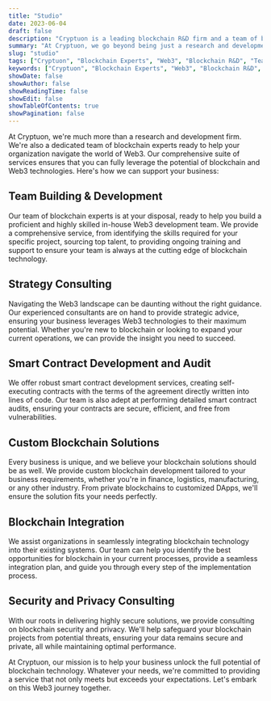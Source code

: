 ```yaml
---
title: "Studio"
date: 2023-06-04
draft: false
description: "Cryptuon is a leading blockchain R&D firm and a team of blockchain experts providing a comprehensive suite of services to help your organization navigate and leverage the world of Web3. Our services range from team building, strategic consulting, smart contract development and audit, custom blockchain solutions, to security consulting. We are committed to helping businesses unlock the full potential of blockchain technology, tailored to your specific needs. Join us on this Web3 journey to exceed your expectations."
summary: "At Cryptuon, we go beyond being just a research and development firm. Our team of blockchain experts provides a wide array of services including team building and development, strategic consulting, smart contract development and auditing, custom blockchain solutions, blockchain integration, and security and privacy consulting. Our mission is to help businesses tap into the full potential of blockchain and Web3 technologies. With us, you are ensured a service that not just meets, but exceeds expectations."
slug: "studio"
tags: ["Cryptuon", "Blockchain Experts", "Web3", "Blockchain R&D", "Team Building", "Strategy Consulting", "Smart Contract Development", "Smart Contract Audit", "Custom Blockchain Solutions", "Blockchain Integration", "Blockchain Security", "Blockchain Privacy", "Blockchain Services", "Blockchain Technology", "Blockchain for Business", "Web3 Services", "Blockchain Consulting", "Web3 Consulting", "Blockchain Strategy", "Web3 Strategy"]
keywords: ["Cryptuon", "Blockchain Experts", "Web3", "Blockchain R&D", "Team Building", "Strategy Consulting", "Smart Contract Development", "Smart Contract Audit", "Custom Blockchain Solutions", "Blockchain Integration", "Blockchain Security", "Blockchain Privacy", "Blockchain Services", "Blockchain Technology", "Blockchain for Business", "Web3 Services", "Blockchain Consulting", "Web3 Consulting", "Blockchain Strategy", "Web3 Strategy"]
showDate: false
showAuthor: false
showReadingTime: false
showEdit: false
showTableOfContents: true
showPagination: false
---
```


At Cryptuon, we're much more than a research and development firm. We're also a dedicated team of blockchain experts ready to help your organization navigate the world of Web3. Our comprehensive suite of services ensures that you can fully leverage the potential of blockchain and Web3 technologies. Here's how we can support your business:

## Team Building & Development

Our team of blockchain experts is at your disposal, ready to help you build a proficient and highly skilled in-house Web3 development team. We provide a comprehensive service, from identifying the skills required for your specific project, sourcing top talent, to providing ongoing training and support to ensure your team is always at the cutting edge of blockchain technology.

## Strategy Consulting

Navigating the Web3 landscape can be daunting without the right guidance. Our experienced consultants are on hand to provide strategic advice, ensuring your business leverages Web3 technologies to their maximum potential. Whether you're new to blockchain or looking to expand your current operations, we can provide the insight you need to succeed.

## Smart Contract Development and Audit

We offer robust smart contract development services, creating self-executing contracts with the terms of the agreement directly written into lines of code. Our team is also adept at performing detailed smart contract audits, ensuring your contracts are secure, efficient, and free from vulnerabilities.

## Custom Blockchain Solutions

Every business is unique, and we believe your blockchain solutions should be as well. We provide custom blockchain development tailored to your business requirements, whether you're in finance, logistics, manufacturing, or any other industry. From private blockchains to customized DApps, we'll ensure the solution fits your needs perfectly.

## Blockchain Integration

We assist organizations in seamlessly integrating blockchain technology into their existing systems. Our team can help you identify the best opportunities for blockchain in your current processes, provide a seamless integration plan, and guide you through every step of the implementation process.

## Security and Privacy Consulting

With our roots in delivering highly secure solutions, we provide consulting on blockchain security and privacy. We'll help safeguard your blockchain projects from potential threats, ensuring your data remains secure and private, all while maintaining optimal performance.

At Cryptuon, our mission is to help your business unlock the full potential of blockchain technology. Whatever your needs, we're committed to providing a service that not only meets but exceeds your expectations. Let's embark on this Web3 journey together.